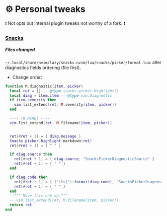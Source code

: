 
# :gear: Personal tweaks

:exclamation: Not opts but internal plugin tweaks not worthy of a fork. :exclamation:

### [Snacks](https://github.com/folke/snacks.nvim)

##### Files changed

`~/.local/share/nvim/lazy/snacks.nvim/lua/snacks/picker/format.lua`: alter diagnostics fields ordering (file first).

- Change order:

```lua
function M.diagnostic(item, picker)
  local ret = {} ---@type snacks.picker.Highlight[]
  local diag = item.item ---@type vim.Diagnostic
  if item.severity then
    vim.list_extend(ret, M.severity(item, picker))
  end

  ---- TO HERE! ----
  vim.list_extend(ret, M.filename(item, picker))


  ret[#ret + 1] = { diag.message }
  Snacks.picker.highlight.markdown(ret)
  ret[#ret + 1] = { " " }

  if diag.source then
    ret[#ret + 1] = { diag.source, "SnacksPickerDiagnosticSource" }
    ret[#ret + 1] = { " " }
  end

  if diag.code then
    ret[#ret + 1] = { ("(%s)"):format(diag.code), "SnacksPickerDiagnosticCode" }
    ret[#ret + 1] = { " " }
  end
  --^^^ Move this one up ^^^
  -- vim.list_extend(ret, M.filename(item, picker))
  return ret
end

```

